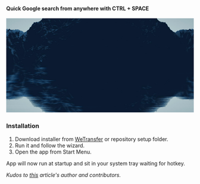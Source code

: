 #### Quick Google search from anywhere with CTRL + SPACE
![App Preview](preview.gif)

### Installation
1. Download installer from [WeTransfer](https://we.tl/t-ZUY4DMSaPc) or repository setup folder.
2. Run it and follow the wizard.
3. Open the app from Start Menu. 

App will now run at startup and sit in your system tray waiting for hotkey.

_Kudos to [this](http://www.pinvoke.net/default.aspx/user32/registerhotkey.html) article's author and contributors._
